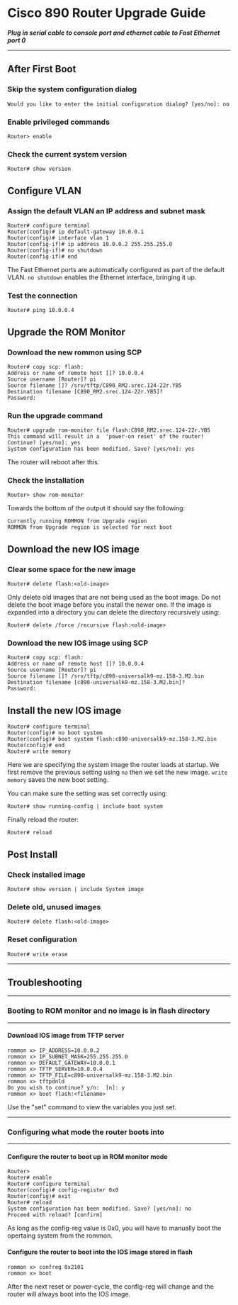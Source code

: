 # Cisco 890 Router Upgrade Guide

***Plug in serial cable to console port and ethernet cable to Fast Ethernet port 0***

---

## After First Boot

### Skip the system configuration dialog

`Would you like to enter the initial configuration dialog? [yes/no]: no`

### Enable privileged commands

`Router> enable`

### Check the current system version

`Router# show version`

## Configure VLAN

### Assign the default VLAN an IP address and subnet mask

```vendor
Router# configure terminal
Router(config)# ip default-gateway 10.0.0.1
Router(config)# interface vlan 1
Router(config-if)# ip address 10.0.0.2 255.255.255.0
Router(config-if)# no shutdown
Router(config-if)# end
```

The Fast Ethernet ports are automatically configured as part of the default VLAN. `no shutdown` enables the Ethernet interface, bringing it up.

### Test the connection

`Router# ping 10.0.0.4`

## Upgrade the ROM Monitor

### Download the new rommon using SCP

```vendor
Router# copy scp: flash:
Address or name of remote host []? 10.0.0.4
Source username [Router]? pi
Source filename []? /srv/tftp/C890_RM2.srec.124-22r.YB5
Destination filename [C890_RM2.srec.124-22r.YB5]?
Password:
```

### Run the upgrade command

```vendor
Router# upgrade rom-monitor file flash:C890_RM2.srec.124-22r.YB5
This command will result in a  'power-on reset' of the router!
Continue? [yes/no]: yes
System configuration has been modified. Save? [yes/no]: yes
```

The router will reboot after this.

### Check the installation

`Router> show rom-monitor`

Towards the bottom of the output it should say the following:

```vendor
Currently running ROMMON from Upgrade region
ROMMON from Upgrade region is selected for next boot
```

## Download the new IOS image

### Clear some space for the new image

`Router# delete flash:<old-image>`

Only delete old images that are not being used as the boot image.
Do not delete the boot image before you install the newer one.
If the image is expanded into a directory you can delete the
directory recursively using:

`Router# delete /force /recursive flash:<old-image>`

### Download the new IOS image using SCP

```vendor
Router# copy scp: flash:
Address or name of remote host []? 10.0.0.4
Source username [Router]? pi
Source filename []? /srv/tftp/c890-universalk9-mz.158-3.M2.bin
Destination filename [c890-universalk9-mz.158-3.M2.bin]?
Password:
```

## Install the new IOS image

```vendor
Router# configure terminal
Router(config)# no boot system
Router(config)# boot system flash:c890-universalk9-mz.158-3.M2.bin
Route(config)# end
Router# write memory
```

Here we are specifying the system image the router loads at startup.
We first remove the previous setting using `no` then we set the new
image. `write memory` saves the new boot setting.

You can make sure the setting was set correctly using:

`Router# show running-config | include boot system`

Finally reload the router:

`Router# reload`

## Post Install

### Check installed image

`Router# show version | include System image`

### Delete old, unused images

`Router# delete flash:<old-image>`

### Reset configuration

`Router# write erase`

---

## Troubleshooting

---

### Booting to ROM monitor and no image is in flash directory

---

#### Download IOS image from TFTP server

```vendor
rommon x> IP_ADDRESS=10.0.0.2
rommon x> IP_SUBNET_MASK=255.255.255.0
rommon x> DEFAULT_GATEWAY=10.0.0.1
rommon x> TFTP_SERVER=10.0.0.4
rommon x> TFTP_FILE=c890-universalk9-mz.158-3.M2.bin
rommon x> tftpdnld
Do you wish to continue? y/n:  [n]: y
rommon x> boot flash:<filename>
```

Use the "set" command to view the variables you just set.

---

### Configuring what mode the router boots into

---

#### Configure the router to boot up in ROM monitor mode

```vendor
Router>
Router# enable
Router# configure terminal
Router(config)# config-register 0x0
Router(config)# exit
Router# reload
System configuration has been modified. Save? [yes/no]: no
Proceed with reload? [confirm]
```

As long as the config-reg value is 0x0, you will have to manually
boot the opertaing system from the rommon.

#### Configure the router to boot into the IOS image stored in flash

```vendor
rommon x> confreg 0x2101
rommon x> boot
```

After the next reset or power-cycle, the config-reg will change and the router will
always boot into the IOS image.
